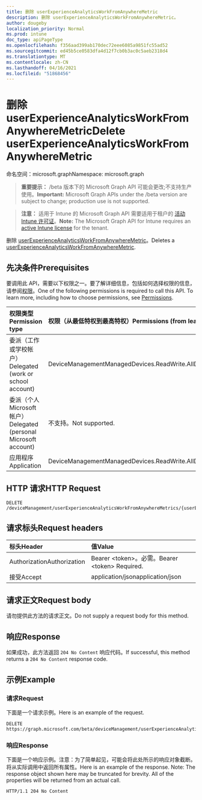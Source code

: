 ```yaml
---
title: 删除 userExperienceAnalyticsWorkFromAnywhereMetric
description: 删除 userExperienceAnalyticsWorkFromAnywhereMetric。
author: dougeby
localization_priority: Normal
ms.prod: intune
doc_type: apiPageType
ms.openlocfilehash: f356aad399ab170dec72eee6085a9851fc55ad52
ms.sourcegitcommit: ed45b5ce0583dfa4d12f7cb0b3ac0c5aeb2318d4
ms.translationtype: MT
ms.contentlocale: zh-CN
ms.lasthandoff: 04/16/2021
ms.locfileid: "51868456"
---
```

# <a name="delete-userexperienceanalyticsworkfromanywheremetric"></a><span data-ttu-id="090eb-103">删除 userExperienceAnalyticsWorkFromAnywhereMetric</span><span class="sxs-lookup"><span data-stu-id="090eb-103">Delete userExperienceAnalyticsWorkFromAnywhereMetric</span></span>

<span data-ttu-id="090eb-104">命名空间：microsoft.graph</span><span class="sxs-lookup"><span data-stu-id="090eb-104">Namespace: microsoft.graph</span></span>

> <span data-ttu-id="090eb-105">**重要提示：** /beta 版本下的 Microsoft Graph API 可能会更改;不支持生产使用。</span><span class="sxs-lookup"><span data-stu-id="090eb-105">**Important:** Microsoft Graph APIs under the /beta version are subject to change; production use is not supported.</span></span>

> <span data-ttu-id="090eb-106">**注意：** 适用于 Intune 的 Microsoft Graph API 需要适用于租户的 [活动 Intune 许可证](https://go.microsoft.com/fwlink/?linkid=839381)。</span><span class="sxs-lookup"><span data-stu-id="090eb-106">**Note:** The Microsoft Graph API for Intune requires an [active Intune license](https://go.microsoft.com/fwlink/?linkid=839381) for the tenant.</span></span>

<span data-ttu-id="090eb-107">删除 [userExperienceAnalyticsWorkFromAnywhereMetric](../resources/intune-devices-userexperienceanalyticsworkfromanywheremetric.md)。</span><span class="sxs-lookup"><span data-stu-id="090eb-107">Deletes a [userExperienceAnalyticsWorkFromAnywhereMetric](../resources/intune-devices-userexperienceanalyticsworkfromanywheremetric.md).</span></span>

## <a name="prerequisites"></a><span data-ttu-id="090eb-108">先决条件</span><span class="sxs-lookup"><span data-stu-id="090eb-108">Prerequisites</span></span>
<span data-ttu-id="090eb-p101">要调用此 API，需要以下权限之一。要了解详细信息，包括如何选择权限的信息，请参阅[权限](/graph/permissions-reference)。</span><span class="sxs-lookup"><span data-stu-id="090eb-p101">One of the following permissions is required to call this API. To learn more, including how to choose permissions, see [Permissions](/graph/permissions-reference).</span></span>

|<span data-ttu-id="090eb-111">权限类型</span><span class="sxs-lookup"><span data-stu-id="090eb-111">Permission type</span></span>|<span data-ttu-id="090eb-112">权限（从最低特权到最高特权）</span><span class="sxs-lookup"><span data-stu-id="090eb-112">Permissions (from least to most privileged)</span></span>|
|:---|:---|
|<span data-ttu-id="090eb-113">委派（工作或学校帐户）</span><span class="sxs-lookup"><span data-stu-id="090eb-113">Delegated (work or school account)</span></span>|<span data-ttu-id="090eb-114">DeviceManagementManagedDevices.ReadWrite.All</span><span class="sxs-lookup"><span data-stu-id="090eb-114">DeviceManagementManagedDevices.ReadWrite.All</span></span>|
|<span data-ttu-id="090eb-115">委派（个人 Microsoft 帐户）</span><span class="sxs-lookup"><span data-stu-id="090eb-115">Delegated (personal Microsoft account)</span></span>|<span data-ttu-id="090eb-116">不支持。</span><span class="sxs-lookup"><span data-stu-id="090eb-116">Not supported.</span></span>|
|<span data-ttu-id="090eb-117">应用程序</span><span class="sxs-lookup"><span data-stu-id="090eb-117">Application</span></span>|<span data-ttu-id="090eb-118">DeviceManagementManagedDevices.ReadWrite.All</span><span class="sxs-lookup"><span data-stu-id="090eb-118">DeviceManagementManagedDevices.ReadWrite.All</span></span>|

## <a name="http-request"></a><span data-ttu-id="090eb-119">HTTP 请求</span><span class="sxs-lookup"><span data-stu-id="090eb-119">HTTP Request</span></span>
<!-- {
  "blockType": "ignored"
}
-->
``` http
DELETE /deviceManagement/userExperienceAnalyticsWorkFromAnywhereMetrics/{userExperienceAnalyticsWorkFromAnywhereMetricId}
```

## <a name="request-headers"></a><span data-ttu-id="090eb-120">请求标头</span><span class="sxs-lookup"><span data-stu-id="090eb-120">Request headers</span></span>
|<span data-ttu-id="090eb-121">标头</span><span class="sxs-lookup"><span data-stu-id="090eb-121">Header</span></span>|<span data-ttu-id="090eb-122">值</span><span class="sxs-lookup"><span data-stu-id="090eb-122">Value</span></span>|
|:---|:---|
|<span data-ttu-id="090eb-123">Authorization</span><span class="sxs-lookup"><span data-stu-id="090eb-123">Authorization</span></span>|<span data-ttu-id="090eb-124">Bearer &lt;token&gt;。必需。</span><span class="sxs-lookup"><span data-stu-id="090eb-124">Bearer &lt;token&gt; Required.</span></span>|
|<span data-ttu-id="090eb-125">接受</span><span class="sxs-lookup"><span data-stu-id="090eb-125">Accept</span></span>|<span data-ttu-id="090eb-126">application/json</span><span class="sxs-lookup"><span data-stu-id="090eb-126">application/json</span></span>|

## <a name="request-body"></a><span data-ttu-id="090eb-127">请求正文</span><span class="sxs-lookup"><span data-stu-id="090eb-127">Request body</span></span>
<span data-ttu-id="090eb-128">请勿提供此方法的请求正文。</span><span class="sxs-lookup"><span data-stu-id="090eb-128">Do not supply a request body for this method.</span></span>

## <a name="response"></a><span data-ttu-id="090eb-129">响应</span><span class="sxs-lookup"><span data-stu-id="090eb-129">Response</span></span>
<span data-ttu-id="090eb-130">如果成功，此方法返回 `204 No Content` 响应代码。</span><span class="sxs-lookup"><span data-stu-id="090eb-130">If successful, this method returns a `204 No Content` response code.</span></span>

## <a name="example"></a><span data-ttu-id="090eb-131">示例</span><span class="sxs-lookup"><span data-stu-id="090eb-131">Example</span></span>

### <a name="request"></a><span data-ttu-id="090eb-132">请求</span><span class="sxs-lookup"><span data-stu-id="090eb-132">Request</span></span>
<span data-ttu-id="090eb-133">下面是一个请求示例。</span><span class="sxs-lookup"><span data-stu-id="090eb-133">Here is an example of the request.</span></span>
``` http
DELETE https://graph.microsoft.com/beta/deviceManagement/userExperienceAnalyticsWorkFromAnywhereMetrics/{userExperienceAnalyticsWorkFromAnywhereMetricId}
```

### <a name="response"></a><span data-ttu-id="090eb-134">响应</span><span class="sxs-lookup"><span data-stu-id="090eb-134">Response</span></span>
<span data-ttu-id="090eb-p102">下面是一个响应示例。注意：为了简单起见，可能会将此处所示的响应对象截断。将从实际调用中返回所有属性。</span><span class="sxs-lookup"><span data-stu-id="090eb-p102">Here is an example of the response. Note: The response object shown here may be truncated for brevity. All of the properties will be returned from an actual call.</span></span>
``` http
HTTP/1.1 204 No Content
```




